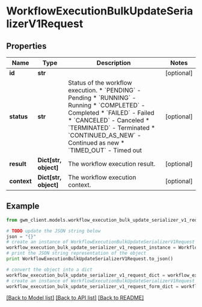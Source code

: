# WorkflowExecutionBulkUpdateSerializerV1Request


## Properties
Name | Type | Description | Notes
------------ | ------------- | ------------- | -------------
**id** | **str** |  | [optional] 
**status** | **str** | Status of the workflow execution.  * &#x60;PENDING&#x60; - Pending * &#x60;RUNNING&#x60; - Running * &#x60;COMPLETED&#x60; - Completed * &#x60;FAILED&#x60; - Failed * &#x60;CANCELED&#x60; - Canceled * &#x60;TERMINATED&#x60; - Terminated * &#x60;CONTINUED_AS_NEW&#x60; - Continued as new * &#x60;TIMED_OUT&#x60; - Timed out | [optional] 
**result** | **Dict[str, object]** | The workflow execution result. | [optional] 
**context** | **Dict[str, object]** | The workflow execution context. | [optional] 

## Example

```python
from gwm_client.models.workflow_execution_bulk_update_serializer_v1_request import WorkflowExecutionBulkUpdateSerializerV1Request

# TODO update the JSON string below
json = "{}"
# create an instance of WorkflowExecutionBulkUpdateSerializerV1Request from a JSON string
workflow_execution_bulk_update_serializer_v1_request_instance = WorkflowExecutionBulkUpdateSerializerV1Request.from_json(json)
# print the JSON string representation of the object
print WorkflowExecutionBulkUpdateSerializerV1Request.to_json()

# convert the object into a dict
workflow_execution_bulk_update_serializer_v1_request_dict = workflow_execution_bulk_update_serializer_v1_request_instance.to_dict()
# create an instance of WorkflowExecutionBulkUpdateSerializerV1Request from a dict
workflow_execution_bulk_update_serializer_v1_request_form_dict = workflow_execution_bulk_update_serializer_v1_request.from_dict(workflow_execution_bulk_update_serializer_v1_request_dict)
```
[[Back to Model list]](../README.md#documentation-for-models) [[Back to API list]](../README.md#documentation-for-api-endpoints) [[Back to README]](../README.md)


